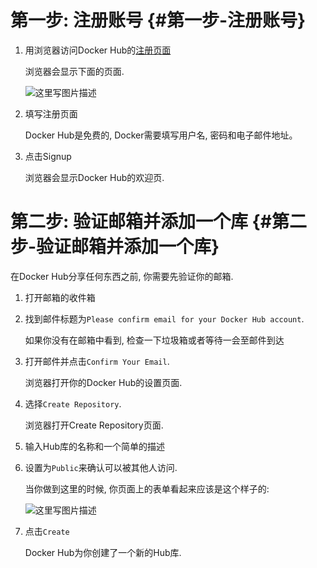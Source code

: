 # 第一步: 注册账号 {#第一步-注册账号}

1. 用浏览器访问Docker Hub的[注册页面](https://hub.docker.com/)

   浏览器会显示下面的页面.

   ![](http://img.blog.csdn.net/20160224140405076 "这里写图片描述")

2. 填写注册页面

   Docker Hub是免费的, Docker需要填写用户名, 密码和电子邮件地址。

3. 点击Signup

   浏览器会显示Docker Hub的欢迎页.

# 第二步: 验证邮箱并添加一个库 {#第二步-验证邮箱并添加一个库}

在Docker Hub分享任何东西之前, 你需要先验证你的邮箱.

1. 打开邮箱的收件箱

2. 找到邮件标题为`Please confirm email for your Docker Hub account`.

   如果你没有在邮箱中看到, 检查一下垃圾箱或者等待一会至邮件到达

3. 打开邮件并点击`Confirm Your Email`.

   浏览器打开你的Docker Hub的设置页面.

4. 选择`Create Repository`.

   浏览器打开Create Repository页面.

5. 输入Hub库的名称和一个简单的描述

6. 设置为`Public`来确认可以被其他人访问.

   当你做到这里的时候, 你页面上的表单看起来应该是这个样子的:

   ![](http://img.blog.csdn.net/20160224142036285 "这里写图片描述")

7. 点击`Create`

   Docker Hub为你创建了一个新的Hub库.



